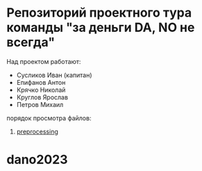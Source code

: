 # Репозиторий проектного тура команды "за деньги DA, NO не всегда"


Над проектом работают:
- Сусликов Иван (капитан)
- Епифанов Антон
- Крячко Николай
- Круглов Ярослав
- Петров Михаил

порядок просмотра файлов:
1. [preprocessing](https://github.com/listens-to-spotify/dano2023/blob/main/preprocessing.ipynb)
# dano2023
